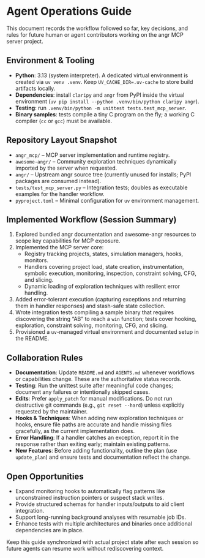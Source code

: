 # Agent Operations Guide

This document records the workflow followed so far, key decisions, and rules
for future human or agent contributors working on the angr MCP server project.

## Environment & Tooling

- **Python**: 3.13 (system interpreter). A dedicated virtual environment is
  created via `uv venv .venv`. Keep `UV_CACHE_DIR=.uv-cache` to store build
  artifacts locally.
- **Dependencies**: install `claripy` and `angr` from PyPI inside the virtual
  environment (`uv pip install --python .venv/bin/python claripy angr`).
- **Testing**: run `.venv/bin/python -m unittest tests.test_mcp_server`.
- **Binary samples**: tests compile a tiny C program on the fly; a working C
  compiler (`cc` or `gcc`) must be available.

## Repository Layout Snapshot

- `angr_mcp/` – MCP server implementation and runtime registry.
- `awesome-angr/` – Community exploration techniques dynamically imported by
  the server when requested.
- `angr/` – Upstream angr source tree (currently unused for installs; PyPI
  packages are consumed instead).
- `tests/test_mcp_server.py` – Integration tests; doubles as executable
  examples for the handler workflow.
- `pyproject.toml` – Minimal configuration for `uv` environment management.

## Implemented Workflow (Session Summary)

1. Explored bundled angr documentation and awesome-angr resources to scope key
   capabilities for MCP exposure.
2. Implemented the MCP server core:
   - Registry tracking projects, states, simulation managers, hooks, monitors.
   - Handlers covering project load, state creation, instrumentation, symbolic
     execution, monitoring, inspection, constraint solving, CFG, and slicing.
   - Dynamic loading of exploration techniques with resilient error handling.
3. Added error-tolerant execution (capturing exceptions and returning them in
   handler responses) and stash-safe state collection.
4. Wrote integration tests compiling a sample binary that requires discovering
   the string “AB” to reach a `win` function; tests cover hooking, exploration,
   constraint solving, monitoring, CFG, and slicing.
5. Provisioned a `uv`-managed virtual environment and documented setup in the
   README.

## Collaboration Rules

- **Documentation**: Update `README.md` and `AGENTS.md` whenever workflows or
  capabilities change. These are the authoritative status records.
- **Testing**: Run the unittest suite after meaningful code changes; document
  any failures or intentionally skipped cases.
- **Edits**: Prefer `apply_patch` for manual modifications. Do not run
  destructive git commands (e.g., `git reset --hard`) unless explicitly
  requested by the maintainer.
- **Hooks & Techniques**: When adding new exploration techniques or hooks,
  ensure file paths are accurate and handle missing files gracefully, as the
  current implementation does.
- **Error Handling**: If a handler catches an exception, report it in the
  response rather than exiting early; maintain existing patterns.
- **New Features**: Before adding functionality, outline the plan (use
  `update_plan`) and ensure tests and documentation reflect the change.

## Open Opportunities

- Expand monitoring hooks to automatically flag patterns like unconstrained
  instruction pointers or suspect stack writes.
- Provide structured schemas for handler inputs/outputs to aid client
  integration.
- Support long-running background analyses with resumable job IDs.
- Enhance tests with multiple architectures and binaries once additional
  dependencies are in place.

Keep this guide synchronized with actual project state after each session so
future agents can resume work without rediscovering context.

